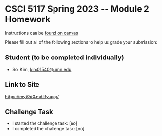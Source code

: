 # CSCI 5117 Spring 2023 -- Module 2 Homework


Instructions can be [found on canvas](https://canvas.umn.edu/courses/355584/pages/homework-2)

Please fill out all of the following sections to help us grade your submission:

## Student (to be completed individually)

* Sol Kim, kim01540@umn.edu

## Link to Site

<https://myt0d0.netlify.app/>

## Challenge Task

* I started the challenge task: [no]
* I completed the challenge task: [no]

